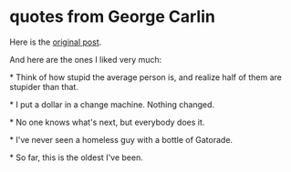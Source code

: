quotes from George Carlin
===
Here is the [original post][0].  
  
And here are the ones I liked very much:  
  
\* Think of how stupid the average person is, and realize half of them are stupider than that.  
  
\* I put a dollar in a change machine. Nothing changed.   
  
\* No one knows what's next, but everybody does it.  
  
\* I've never seen a homeless guy with a bottle of Gatorade.   
  
\* So far, this is the oldest I've been.

[0]: http://blogzarro.com/?p=226

